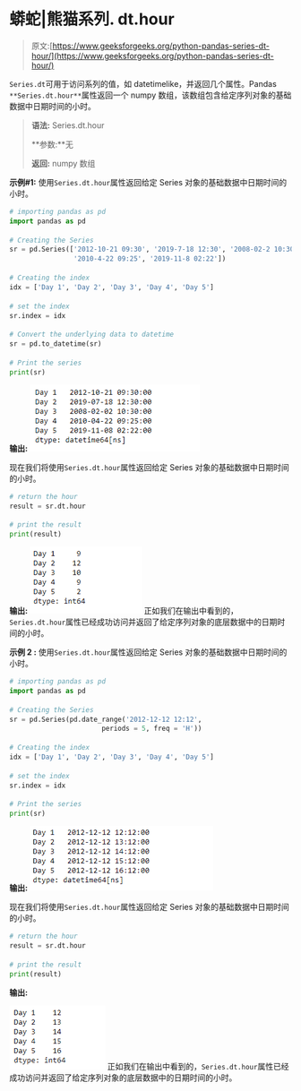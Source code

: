 # 蟒蛇|熊猫系列. dt.hour

> 原文:[https://www.geeksforgeeks.org/python-pandas-series-dt-hour/](https://www.geeksforgeeks.org/python-pandas-series-dt-hour/)

`Series.dt`可用于访问系列的值，如 datetimelike，并返回几个属性。Pandas `**Series.dt.hour**`属性返回一个 numpy 数组，该数组包含给定序列对象的基础数据中日期时间的小时。

> **语法:** Series.dt.hour
> 
> **参数:**无
> 
> **返回:** numpy 数组

**示例#1:** 使用`Series.dt.hour`属性返回给定 Series 对象的基础数据中日期时间的小时。

```py
# importing pandas as pd
import pandas as pd

# Creating the Series
sr = pd.Series(['2012-10-21 09:30', '2019-7-18 12:30', '2008-02-2 10:30',
                '2010-4-22 09:25', '2019-11-8 02:22'])

# Creating the index
idx = ['Day 1', 'Day 2', 'Day 3', 'Day 4', 'Day 5']

# set the index
sr.index = idx

# Convert the underlying data to datetime 
sr = pd.to_datetime(sr)

# Print the series
print(sr)
```

**输出:**
![](img/69f5bc982977eb6e463ef578e21a71f4.png)

现在我们将使用`Series.dt.hour`属性返回给定 Series 对象的基础数据中日期时间的小时。

```py
# return the hour
result = sr.dt.hour

# print the result
print(result)
```

**输出:**
![](img/b88a458b108b14ae6bc722fbea12accf.png)
正如我们在输出中看到的，`Series.dt.hour`属性已经成功访问并返回了给定序列对象的底层数据中的日期时间的小时。

**示例 2 :** 使用`Series.dt.hour`属性返回给定 Series 对象的基础数据中日期时间的小时。

```py
# importing pandas as pd
import pandas as pd

# Creating the Series
sr = pd.Series(pd.date_range('2012-12-12 12:12',
                       periods = 5, freq = 'H'))

# Creating the index
idx = ['Day 1', 'Day 2', 'Day 3', 'Day 4', 'Day 5']

# set the index
sr.index = idx

# Print the series
print(sr)
```

**输出:**
![](img/908e71bea04cea91346d089922a9b7ca.png)

现在我们将使用`Series.dt.hour`属性返回给定 Series 对象的基础数据中日期时间的小时。

```py
# return the hour
result = sr.dt.hour

# print the result
print(result)
```

**输出:**

![](img/d899f0dc935c7f1712f5c4e37dea74b0.png)
正如我们在输出中看到的，`Series.dt.hour`属性已经成功访问并返回了给定序列对象的底层数据中的日期时间的小时。